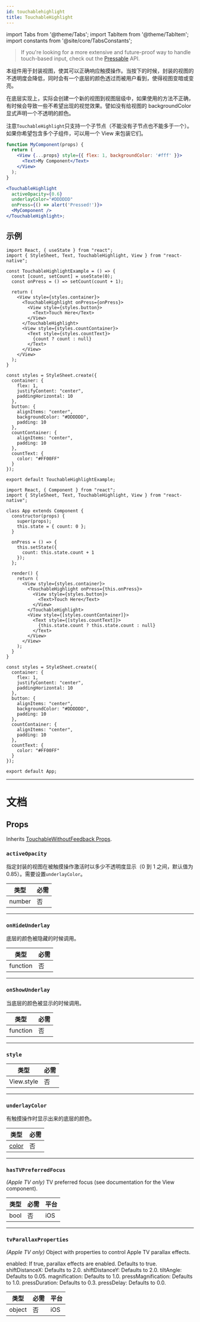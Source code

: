 ```yaml
---
id: touchablehighlight
title: TouchableHighlight
---
```


import Tabs from '@theme/Tabs'; import TabItem from '@theme/TabItem'; import constants from '@site/core/TabsConstants';

> If you're looking for a more extensive and future-proof way to handle touch-based input, check out the [Pressable](pressable.md) API.

本组件用于封装视图，使其可以正确响应触摸操作。当按下的时候，封装的视图的不透明度会降低，同时会有一个底层的颜色透过而被用户看到，使得视图变暗或变亮。

在底层实现上，实际会创建一个新的视图到视图层级中，如果使用的方法不正确，有时候会导致一些不希望出现的视觉效果。譬如没有给视图的 backgroundColor 显式声明一个不透明的颜色。

注意`TouchableHighlight`只支持一个子节点（不能没有子节点也不能多于一个）。如果你希望包含多个子组件，可以用一个 View 来包装它们。

```jsx
function MyComponent(props) {
  return (
    <View {...props} style={{ flex: 1, backgroundColor: '#fff' }}>
      <Text>My Component</Text>
    </View>
  );
}

<TouchableHighlight
  activeOpacity={0.6}
  underlayColor="#DDDDDD"
  onPress={() => alert('Pressed!')}>
  <MyComponent />
</TouchableHighlight>;
```

## 示例

<Tabs groupId="syntax" defaultValue={constants.defaultSyntax} values={constants.syntax}>
<TabItem value="functional">

```SnackPlayer name=TouchableHighlight%20Function%20Component%20Example
import React, { useState } from "react";
import { StyleSheet, Text, TouchableHighlight, View } from "react-native";

const TouchableHighlightExample = () => {
  const [count, setCount] = useState(0);
  const onPress = () => setCount(count + 1);

  return (
    <View style={styles.container}>
      <TouchableHighlight onPress={onPress}>
        <View style={styles.button}>
          <Text>Touch Here</Text>
        </View>
      </TouchableHighlight>
      <View style={styles.countContainer}>
        <Text style={styles.countText}>
          {count ? count : null}
        </Text>
      </View>
    </View>
  );
}

const styles = StyleSheet.create({
  container: {
    flex: 1,
    justifyContent: "center",
    paddingHorizontal: 10
  },
  button: {
    alignItems: "center",
    backgroundColor: "#DDDDDD",
    padding: 10
  },
  countContainer: {
    alignItems: "center",
    padding: 10
  },
  countText: {
    color: "#FF00FF"
  }
});

export default TouchableHighlightExample;
```

</TabItem>
<TabItem value="classical">

```SnackPlayer name=TouchableHighlight%20Class%20Component%20Example
import React, { Component } from "react";
import { StyleSheet, Text, TouchableHighlight, View } from "react-native";

class App extends Component {
  constructor(props) {
    super(props);
    this.state = { count: 0 };
  }

  onPress = () => {
    this.setState({
      count: this.state.count + 1
    });
  };

  render() {
    return (
      <View style={styles.container}>
        <TouchableHighlight onPress={this.onPress}>
          <View style={styles.button}>
            <Text>Touch Here</Text>
          </View>
        </TouchableHighlight>
        <View style={[styles.countContainer]}>
          <Text style={[styles.countText]}>
            {this.state.count ? this.state.count : null}
          </Text>
        </View>
      </View>
    );
  }
}

const styles = StyleSheet.create({
  container: {
    flex: 1,
    justifyContent: "center",
    paddingHorizontal: 10
  },
  button: {
    alignItems: "center",
    backgroundColor: "#DDDDDD",
    padding: 10
  },
  countContainer: {
    alignItems: "center",
    padding: 10
  },
  countText: {
    color: "#FF00FF"
  }
});

export default App;
```

</TabItem>
</Tabs>

---

# 文档

## Props

Inherits [TouchableWithoutFeedback Props](touchablewithoutfeedback.md#props).

### `activeOpacity`

指定封装的视图在被触摸操作激活时以多少不透明度显示（0 到 1 之间，默认值为 0.85）。需要设置`underlayColor`。

| 类型   | 必需 |
| ------ | ---- |
| number | 否   |

---

### `onHideUnderlay`

底层的颜色被隐藏的时候调用。

| 类型     | 必需 |
| -------- | ---- |
| function | 否   |

---

### `onShowUnderlay`

当底层的颜色被显示的时候调用。

| 类型     | 必需 |
| -------- | ---- |
| function | 否   |

---

### `style`

| 类型       | 必需 |
| ---------- | ---- |
| View.style | 否   |

---

### `underlayColor`

有触摸操作时显示出来的底层的颜色。

| 类型               | 必需 |
| ------------------ | ---- |
| [color](colors.md) | 否   |

---

### `hasTVPreferredFocus`

_(Apple TV only)_ TV preferred focus (see documentation for the View component).

| 类型 | 必需 | 平台 |
| ---- | ---- | ---- |
| bool | 否   | iOS  |

---

### `tvParallaxProperties`

_(Apple TV only)_ Object with properties to control Apple TV parallax effects.

enabled: If true, parallax effects are enabled. Defaults to true. shiftDistanceX: Defaults to 2.0. shiftDistanceY: Defaults to 2.0. tiltAngle: Defaults to 0.05. magnification: Defaults to 1.0. pressMagnification: Defaults to 1.0. pressDuration: Defaults to 0.3. pressDelay: Defaults to 0.0.

| 类型   | 必需 | 平台 |
| ------ | ---- | ---- |
| object | 否   | iOS  |
